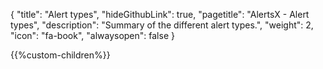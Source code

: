 {
  "title": "Alert types",
  "hideGithubLink": true,
	"pagetitle": "AlertsX - Alert types",
  "description": "Summary of the different alert types.",
  "weight": 2,
  "icon": "fa-book",
  "alwaysopen": false
}

{{%custom-children%}}
